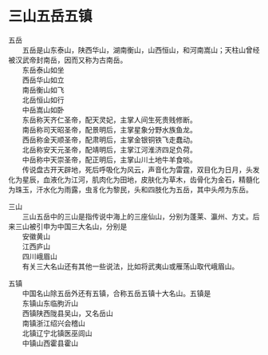 # 三山五岳五镇  

五岳  
&emsp;&emsp;五岳是山东泰山，陕西华山，湖南衡山，山西恒山，和河南嵩山；天柱山曾经被汉武帝封南岳，因而又称为古南岳。  
&emsp;&emsp;东岳泰山如坐  
&emsp;&emsp;西岳华山如立  
&emsp;&emsp;南岳衡山如飞  
&emsp;&emsp;北岳恒山如行  
&emsp;&emsp;中岳嵩山如卧  
&emsp;&emsp;东岳称天齐仁圣帝，配天灵妃，主掌人间生死贵贱修断。  
&emsp;&emsp;南岳称司天昭圣帝，配景明后，主掌星象分野水族鱼龙。  
&emsp;&emsp;西岳称金天顺圣帝，配肃明后，主掌金银铜铁飞走蠢动。  
&emsp;&emsp;北岳称安天元圣帝，配靖明后，主掌江河淮济四足负荷。  
&emsp;&emsp;中岳称中天崇圣帝，配正明后，主掌山川土地牛羊食啖。  
&emsp;&emsp;传说盘古开天辟地，死后呼吸化为风云，声音化为雷霆，双目化为日月，头发化为星辰，血液化为江河，肌肉化为田地，皮肤化为草木，齿骨化为金石，精髓化为珠玉，汗水化为雨露，虫豸化为黎民，头和四肢化为五岳，其中头颅为东岳。  

三山  
&emsp;&emsp;三山五岳中的三山是指传说中海上的三座仙山，分别为蓬莱、瀛州、方丈。后来三山被引申为中国三大名山，分别是  
&emsp;&emsp;安徽黄山  
&emsp;&emsp;江西庐山  
&emsp;&emsp;四川峨眉山  
&emsp;&emsp;有关三大名山还有其他一些说法，比如将武夷山或雁荡山取代峨眉山。  

五镇  
&emsp;&emsp;中国名山除五岳外还有五镇，合称五岳五镇十大名山。五镇是  
&emsp;&emsp;东镇山东临朐沂山  
&emsp;&emsp;西镇陕西陇县吴山，又名岳山  
&emsp;&emsp;南镇浙江绍兴会稽山  
&emsp;&emsp;北镇辽宁北镇医巫闾山  
&emsp;&emsp;中镇山西霍县霍山  
